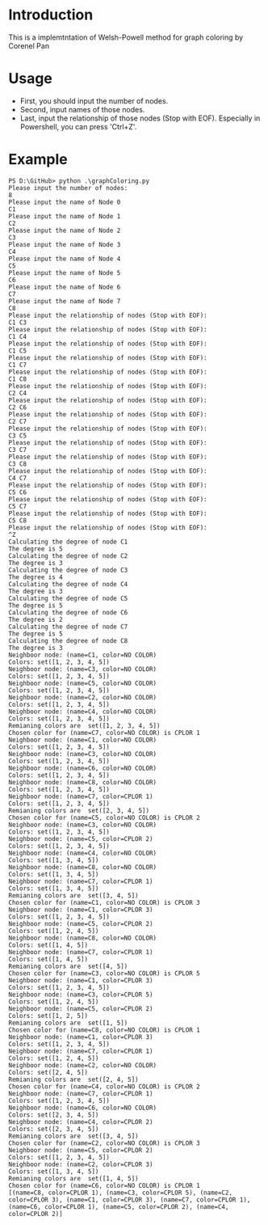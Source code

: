 # Introduction
This is a implemtntation of Welsh-Powell method for graph coloring by Corenel Pan
# Usage
* First, you should input the number of nodes.
* Second, input names of those nodes.
* Last, input the relationship of those nodes (Stop with EOF). Especially in Powershell, you can press 'Ctrl+Z'.

# Example
    PS D:\GitHub> python .\graphColoring.py
    Please input the number of nodes:
    8
    Please input the name of Node 0
    C1
    Please input the name of Node 1
    C2
    Please input the name of Node 2
    C3
    Please input the name of Node 3
    C4
    Please input the name of Node 4
    C5
    Please input the name of Node 5
    C6
    Please input the name of Node 6
    C7
    Please input the name of Node 7
    C8
    Please input the relationship of nodes (Stop with EOF):
    C1 C3
    Please input the relationship of nodes (Stop with EOF):
    C1 C4
    Please input the relationship of nodes (Stop with EOF):
    C1 C5
    Please input the relationship of nodes (Stop with EOF):
    C1 C7
    Please input the relationship of nodes (Stop with EOF):
    C1 C8
    Please input the relationship of nodes (Stop with EOF):
    C2 C4
    Please input the relationship of nodes (Stop with EOF):
    C2 C6
    Please input the relationship of nodes (Stop with EOF):
    C2 C7
    Please input the relationship of nodes (Stop with EOF):
    C3 C5
    Please input the relationship of nodes (Stop with EOF):
    C3 C7
    Please input the relationship of nodes (Stop with EOF):
    C3 C8
    Please input the relationship of nodes (Stop with EOF):
    C4 C7
    Please input the relationship of nodes (Stop with EOF):
    C5 C6
    Please input the relationship of nodes (Stop with EOF):
    C5 C7
    Please input the relationship of nodes (Stop with EOF):
    C5 C8
    Please input the relationship of nodes (Stop with EOF):
    ^Z
    Calculating the degree of node C1
    The degree is 5
    Calculating the degree of node C2
    The degree is 3
    Calculating the degree of node C3
    The degree is 4
    Calculating the degree of node C4
    The degree is 3
    Calculating the degree of node C5
    The degree is 5
    Calculating the degree of node C6
    The degree is 2
    Calculating the degree of node C7
    The degree is 5
    Calculating the degree of node C8
    The degree is 3
    Neighboor node: (name=C1, color=NO COLOR)
    Colors: set([1, 2, 3, 4, 5])
    Neighboor node: (name=C3, color=NO COLOR)
    Colors: set([1, 2, 3, 4, 5])
    Neighboor node: (name=C5, color=NO COLOR)
    Colors: set([1, 2, 3, 4, 5])
    Neighboor node: (name=C2, color=NO COLOR)
    Colors: set([1, 2, 3, 4, 5])
    Neighboor node: (name=C4, color=NO COLOR)
    Colors: set([1, 2, 3, 4, 5])
    Remianing colors are  set([1, 2, 3, 4, 5])
    Chosen color for (name=C7, color=NO COLOR) is CPLOR 1
    Neighboor node: (name=C1, color=NO COLOR)
    Colors: set([1, 2, 3, 4, 5])
    Neighboor node: (name=C3, color=NO COLOR)
    Colors: set([1, 2, 3, 4, 5])
    Neighboor node: (name=C6, color=NO COLOR)
    Colors: set([1, 2, 3, 4, 5])
    Neighboor node: (name=C8, color=NO COLOR)
    Colors: set([1, 2, 3, 4, 5])
    Neighboor node: (name=C7, color=CPLOR 1)
    Colors: set([1, 2, 3, 4, 5])
    Remianing colors are  set([2, 3, 4, 5])
    Chosen color for (name=C5, color=NO COLOR) is CPLOR 2
    Neighboor node: (name=C3, color=NO COLOR)
    Colors: set([1, 2, 3, 4, 5])
    Neighboor node: (name=C5, color=CPLOR 2)
    Colors: set([1, 2, 3, 4, 5])
    Neighboor node: (name=C4, color=NO COLOR)
    Colors: set([1, 3, 4, 5])
    Neighboor node: (name=C8, color=NO COLOR)
    Colors: set([1, 3, 4, 5])
    Neighboor node: (name=C7, color=CPLOR 1)
    Colors: set([1, 3, 4, 5])
    Remianing colors are  set([3, 4, 5])
    Chosen color for (name=C1, color=NO COLOR) is CPLOR 3
    Neighboor node: (name=C1, color=CPLOR 3)
    Colors: set([1, 2, 3, 4, 5])
    Neighboor node: (name=C5, color=CPLOR 2)
    Colors: set([1, 2, 4, 5])
    Neighboor node: (name=C8, color=NO COLOR)
    Colors: set([1, 4, 5])
    Neighboor node: (name=C7, color=CPLOR 1)
    Colors: set([1, 4, 5])
    Remianing colors are  set([4, 5])
    Chosen color for (name=C3, color=NO COLOR) is CPLOR 5
    Neighboor node: (name=C1, color=CPLOR 3)
    Colors: set([1, 2, 3, 4, 5])
    Neighboor node: (name=C3, color=CPLOR 5)
    Colors: set([1, 2, 4, 5])
    Neighboor node: (name=C5, color=CPLOR 2)
    Colors: set([1, 2, 5])
    Remianing colors are  set([1, 5])
    Chosen color for (name=C8, color=NO COLOR) is CPLOR 1
    Neighboor node: (name=C1, color=CPLOR 3)
    Colors: set([1, 2, 3, 4, 5])
    Neighboor node: (name=C7, color=CPLOR 1)
    Colors: set([1, 2, 4, 5])
    Neighboor node: (name=C2, color=NO COLOR)
    Colors: set([2, 4, 5])
    Remianing colors are  set([2, 4, 5])
    Chosen color for (name=C4, color=NO COLOR) is CPLOR 2
    Neighboor node: (name=C7, color=CPLOR 1)
    Colors: set([1, 2, 3, 4, 5])
    Neighboor node: (name=C6, color=NO COLOR)
    Colors: set([2, 3, 4, 5])
    Neighboor node: (name=C4, color=CPLOR 2)
    Colors: set([2, 3, 4, 5])
    Remianing colors are  set([3, 4, 5])
    Chosen color for (name=C2, color=NO COLOR) is CPLOR 3
    Neighboor node: (name=C5, color=CPLOR 2)
    Colors: set([1, 2, 3, 4, 5])
    Neighboor node: (name=C2, color=CPLOR 3)
    Colors: set([1, 3, 4, 5])
    Remianing colors are  set([1, 4, 5])
    Chosen color for (name=C6, color=NO COLOR) is CPLOR 1
    [(name=C8, color=CPLOR 1), (name=C3, color=CPLOR 5), (name=C2, color=CPLOR 3), (name=C1, color=CPLOR 3), (name=C7, color=CPLOR 1), (name=C6, color=CPLOR 1), (name=C5, color=CPLOR 2), (name=C4, color=CPLOR 2)]
